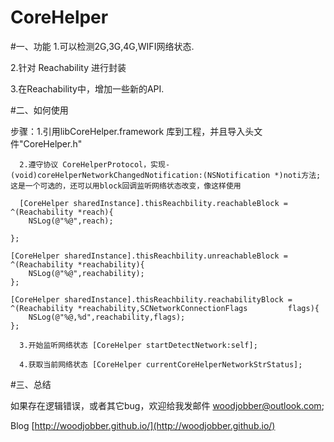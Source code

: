 # CoreHelper
#一、功能
1.可以检测2G,3G,4G,WIFI网络状态.

2.针对 Reachability 进行封装

3.在Reachability中，增加一些新的API.

#二、如何使用

步骤：1.引用libCoreHelper.framework 库到工程，并且导入头文件"CoreHelper.h"
      
      2.遵守协议 CoreHelperProtocol，实现- (void)coreHelperNetworkChangedNotification:(NSNotification *)noti方法;这是一个可选的，还可以用block回调监听网络状态改变，像这样使用
      
      [CoreHelper sharedInstance].thisReachbility.reachableBlock = ^(Reachability *reach){
        NSLog(@"%@",reach);
        
    };
    
    [CoreHelper sharedInstance].thisReachbility.unreachableBlock = ^(Reachability *reachability){
        NSLog(@"%@",reachability);
    };
    
    [CoreHelper sharedInstance].thisReachbility.reachabilityBlock = ^(Reachability *reachability,SCNetworkConnectionFlags         flags){
        NSLog(@"%@,%d",reachability,flags);
    };
      
      3.开始监听网络状态 [CoreHelper startDetectNetwork:self];
      
      4.获取当前网络状态 [CoreHelper currentCoreHelperNetworkStrStatus];
#三、总结

   如果存在逻辑错误，或者其它bug，欢迎给我发邮件 woodjobber@outlook.com;
   
   Blog [http://woodjobber.github.io/](http://woodjobber.github.io/)
